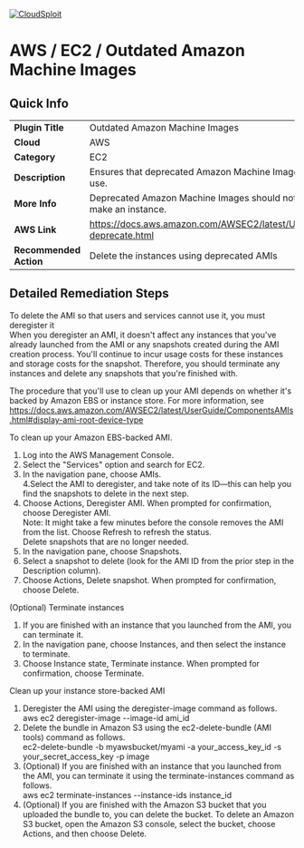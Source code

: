 [![CloudSploit](https://cloudsploit.com/img/logo-new-big-text-100.png "CloudSploit")](https://cloudsploit.com)

# AWS / EC2 / Outdated Amazon Machine Images

## Quick Info

| | |
|-|-|
| **Plugin Title** | Outdated Amazon Machine Images |
| **Cloud** | AWS |
| **Category** | EC2 |
| **Description** | Ensures that deprecated Amazon Machine Images are not in use. |
| **More Info** | Deprecated Amazon Machine Images should not be used to make an instance. |
| **AWS Link** | https://docs.aws.amazon.com/AWSEC2/latest/UserGuide/ami-deprecate.html |
| **Recommended Action** | Delete the instances using deprecated AMIs |

## Detailed Remediation Steps
 To delete the AMI so that users and services cannot use it, you must deregister it </br>
 When you deregister an AMI, it doesn't affect any instances that you've already launched from the AMI or any snapshots created during the AMI creation process. You'll continue to incur usage costs for these instances and storage costs for the snapshot. Therefore, you should terminate any instances and delete any snapshots that you're finished with. </br>

The procedure that you'll use to clean up your AMI depends on whether it's backed by Amazon EBS or instance store. For more information, see https://docs.aws.amazon.com/AWSEC2/latest/UserGuide/ComponentsAMIs.html#display-ami-root-device-type </br>

To clean up your Amazon EBS-backed AMI. </br>
1. Log into the AWS Management Console. </br>
2. Select the "Services" option and search for EC2. </br> 
3. In the navigation pane, choose AMIs. </br>
4.Select the AMI to deregister, and take note of its ID—this can help you find the snapshots to delete in the next step.</br>
5. Choose Actions, Deregister AMI. When prompted for confirmation, choose Deregister AMI. </br>
Note:
It might take a few minutes before the console removes the AMI from the list. Choose Refresh to refresh the status. </br>
Delete snapshots that are no longer needed. </br>
1. In the navigation pane, choose Snapshots. </br>
2. Select a snapshot to delete (look for the AMI ID from the prior step in the Description column).</br>
3. Choose Actions, Delete snapshot. When prompted for confirmation, choose Delete. </br>

(Optional) Terminate instances </br>
1. If you are finished with an instance that you launched from the AMI, you can terminate it. </br>
2. In the navigation pane, choose Instances, and then select the instance to terminate. </br>
3. Choose Instance state, Terminate instance. When prompted for confirmation, choose Terminate.</br>

Clean up your instance store-backed AMI </br>
1. Deregister the AMI using the deregister-image command as follows. </br>
aws ec2 deregister-image --image-id ami_id </br>
2. Delete the bundle in Amazon S3 using the ec2-delete-bundle (AMI tools) command as follows. </br>
ec2-delete-bundle -b myawsbucket/myami -a your_access_key_id -s your_secret_access_key -p image </br>
3. (Optional) If you are finished with an instance that you launched from the AMI, you can terminate it using the terminate-instances command as follows. </br>
aws ec2 terminate-instances --instance-ids instance_id </br>
4. (Optional) If you are finished with the Amazon S3 bucket that you uploaded the bundle to, you can delete the bucket. To delete an Amazon S3 bucket, open the Amazon S3 console, select the bucket, choose Actions, and then choose Delete. </br>
